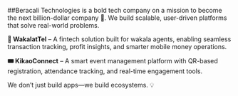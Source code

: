##Beracali Technologies is a bold tech company on a mission to become the next billion-dollar company 🚀.
We build scalable, user-driven platforms that solve real-world problems.

**💸 WakalatTel** – A fintech solution built for wakala agents, enabling seamless transaction tracking, profit insights, and smarter mobile money operations.

**🎟️ KikaoConnect** – A smart event management platform with QR-based registration, attendance tracking, and real-time engagement tools.

We don’t just build apps—we build ecosystems. 💡
